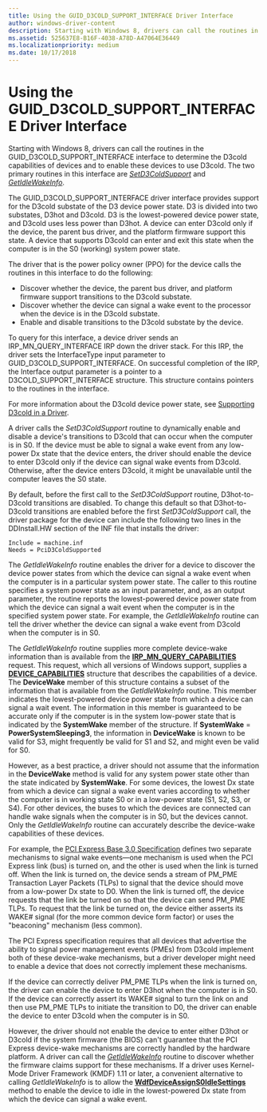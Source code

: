 ```yaml
---
title: Using the GUID_D3COLD_SUPPORT_INTERFACE Driver Interface
author: windows-driver-content
description: Starting with Windows 8, drivers can call the routines in the GUID_D3COLD_SUPPORT_INTERFACE interface to determine the D3cold capabilities of devices and to enable these devices to use D3cold.
ms.assetid: 525637E8-B16F-4038-A78D-A47064E36449
ms.localizationpriority: medium
ms.date: 10/17/2018
---
```


# Using the GUID\_D3COLD\_SUPPORT\_INTERFACE Driver Interface


Starting with Windows 8, drivers can call the routines in the GUID\_D3COLD\_SUPPORT\_INTERFACE interface to determine the D3cold capabilities of devices and to enable these devices to use D3cold. The two primary routines in this interface are [*SetD3ColdSupport*](https://msdn.microsoft.com/library/windows/hardware/hh967716) and [*GetIdleWakeInfo*](https://msdn.microsoft.com/library/windows/hardware/hh967712).


The GUID_D3COLD_SUPPORT_INTERFACE driver interface provides support for the D3cold substate of the D3 device power state. D3 is divided into two substates, D3hot and D3cold. D3 is the lowest-powered device power state, and D3cold uses less power than D3hot. A device can enter D3cold only if the device, the parent bus driver, and the platform firmware support this state. A device that supports D3cold can enter and exit this state when the computer is in the S0 (working) system power state.

The driver that is the power policy owner (PPO) for the device calls the routines in this interface to do the following:

-    Discover whether the device, the parent bus driver, and platform firmware support transitions to the D3cold substate. 
-    Discover whether the device can signal a wake event to the processor when the device is in the D3cold substate. 
-    Enable and disable transitions to the D3cold substate by the device. 

To query for this interface, a device driver sends an IRP_MN_QUERY_INTERFACE IRP down the driver stack. For this IRP, the driver sets the InterfaceType input parameter to GUID_D3COLD_SUPPORT_INTERFACE. On successful completion of the IRP, the Interface output parameter is a pointer to a D3COLD_SUPPORT_INTERFACE structure. This structure contains pointers to the routines in the interface.

For more information about the D3cold device power state, see [Supporting D3cold in a Driver](supporting-d3cold-in-a-driver.md).


A driver calls the *SetD3ColdSupport* routine to dynamically enable and disable a device's transitions to D3cold that can occur when the computer is in S0. If the device must be able to signal a wake event from any low-power Dx state that the device enters, the driver should enable the device to enter D3cold only if the device can signal wake events from D3cold. Otherwise, after the device enters D3cold, it might be unavailable until the computer leaves the S0 state.

By default, before the first call to the *SetD3ColdSupport* routine, D3hot-to-D3cold transitions are disabled. To change this default so that D3hot-to-D3cold transitions are enabled before the first *SetD3ColdSupport* call, the driver package for the device can include the following two lines in the DDInstall.HW section of the INF file that installs the driver:

```Text
Include = machine.inf
Needs = PciD3ColdSupported
```

The *GetIdleWakeInfo* routine enables the driver for a device to discover the device power states from which the device can signal a wake event when the computer is in a particular system power state. The caller to this routine specifies a system power state as an input parameter, and, as an output parameter, the routine reports the lowest-powered device power state from which the device can signal a wait event when the computer is in the specified system power state. For example, the *GetIdleWakeInfo* routine can tell the driver whether the device can signal a wake event from D3cold when the computer is in S0.

The *GetIdleWakeInfo* routine supplies more complete device-wake information than is available from the [**IRP\_MN\_QUERY\_CAPABILITIES**](https://msdn.microsoft.com/library/windows/hardware/ff551664) request. This request, which all versions of Windows support, supplies a [**DEVICE\_CAPABILITIES**](https://msdn.microsoft.com/library/windows/hardware/ff543095) structure that describes the capabilities of a device. The **DeviceWake** member of this structure contains a subset of the information that is available from the *GetIdleWakeInfo* routine. This member indicates the lowest-powered device power state from which a device can signal a wait event. The information in this member is guaranteed to be accurate only if the computer is in the system low-power state that is indicated by the **SystemWake** member of the structure. If **SystemWake** = **PowerSystemSleeping3**, the information in **DeviceWake** is known to be valid for S3, might frequently be valid for S1 and S2, and might even be valid for S0.

However, as a best practice, a driver should not assume that the information in the **DeviceWake** method is valid for any system power state other than the state indicated by **SystemWake**. For some devices, the lowest Dx state from which a device can signal a wake event varies according to whether the computer is in working state S0 or in a low-power state (S1, S2, S3, or S4). For other devices, the buses to which the devices are connected can handle wake signals when the computer is in S0, but the devices cannot. Only the *GetIdleWakeInfo* routine can accurately describe the device-wake capabilities of these devices.

For example, the [PCI Express Base 3.0 Specification](http://www.pcisig.com/specifications/pciexpress/specifications/) defines two separate mechanisms to signal wake events—one mechanism is used when the PCI Express link (bus) is turned on, and the other is used when the link is turned off. When the link is turned on, the device sends a stream of PM\_PME Transaction Layer Packets (TLPs) to signal that the device should move from a low-power Dx state to D0. When the link is turned off, the device requests that the link be turned on so that the device can send PM\_PME TLPs. To request that the link be turned on, the device either asserts its WAKE\# signal (for the more common device form factor) or uses the "beaconing" mechanism (less common).

The PCI Express specification requires that all devices that advertise the ability to signal power management events (PMEs) from D3cold implement both of these device-wake mechanisms, but a driver developer might need to enable a device that does not correctly implement these mechanisms.

If the device can correctly deliver PM\_PME TLPs when the link is turned on, the driver can enable the device to enter D3hot when the computer is in S0. If the device can correctly assert its WAKE\# signal to turn the link on and then use PM\_PME TLPs to initiate the transition to D0, the driver can enable the device to enter D3cold when the computer is in S0.

However, the driver should not enable the device to enter either D3hot or D3cold if the system firmware (the BIOS) can't guarantee that the PCI Express device-wake mechanisms are correctly handled by the hardware platform. A driver can call the [*GetIdleWakeInfo*](https://msdn.microsoft.com/library/windows/hardware/hh967712) routine to discover whether the firmware claims support for these mechanisms. If a driver uses Kernel-Mode Driver Framework (KMDF) 1.11 or later, a convenient alternative to calling *GetIdleWakeInfo* is to allow the [**WdfDeviceAssignS0IdleSettings**](https://msdn.microsoft.com/library/windows/hardware/ff545903) method to enable the device to idle in the lowest-powered Dx state from which the device can signal a wake event.

 

 




